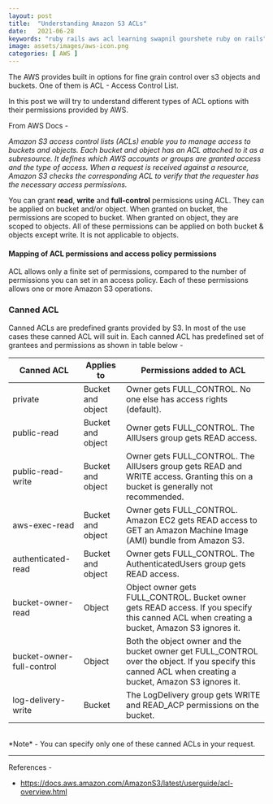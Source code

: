 ```yaml
---
layout: post
title:  "Understanding Amazon S3 ACLs"
date:   2021-06-28
keywords: "ruby rails aws acl learning swapnil gourshete ruby on rails"
image: assets/images/aws-icon.png
categories: [ AWS ]
---
```


The AWS provides built in options for fine grain control over s3 objects and buckets. One of them is ACL - Access Control List.

In this post we will try to understand different types of ACL options with their permissions provided by AWS.

From AWS Docs -

*Amazon S3 access control lists (ACLs) enable you to manage access to buckets and objects. Each bucket and object has an 
ACL attached to it as a subresource. It defines which AWS accounts or groups are granted access and the type of access. 
When a request is received against a resource, Amazon S3 checks the corresponding ACL to verify that the requester has 
the necessary access permissions.*

You can grant **read**, **write** and **full-control** permissions using ACL. They can be applied on bucket and/or object.
When granted on bucket, the permissions are scoped to bucket. When granted on object, they are scoped to objects. All of these
permissions can be applied on both bucket & objects except write. It is not applicable to objects.

<h4>Mapping of ACL permissions and access policy permissions</h4>

ACL allows only a finite set of permissions, compared to the number of permissions you can set in an access policy. Each
of these permissions allows one or more Amazon S3 operations.

<h3>Canned ACL</h3> 

Canned ACLs are predefined grants provided by S3. In most of the use cases these canned ACL will suit in. Each canned ACL
has predefined set of grantees and permissions as shown in table below -

| Canned ACL | Applies to | Permissions added to ACL |
| ----------- | ----------- | ----------- |
| private | Bucket and object | Owner gets FULL_CONTROL. No one else has access rights (default). |
| public-read	 | Bucket and object | Owner gets FULL_CONTROL. The AllUsers group gets READ access. |
| public-read-write | Bucket and object | Owner gets FULL_CONTROL. The AllUsers group gets READ and WRITE access. Granting this on a bucket is generally not recommended. |
| aws-exec-read | Bucket and object | Owner gets FULL_CONTROL. Amazon EC2 gets READ access to GET an Amazon Machine Image (AMI) bundle from Amazon S3. |
| authenticated-read | Bucket and object | Owner gets FULL_CONTROL. The AuthenticatedUsers group gets READ access. |
| bucket-owner-read | Object | Object owner gets FULL_CONTROL. Bucket owner gets READ access. If you specify this canned ACL when creating a bucket, Amazon S3 ignores it. |
| bucket-owner-full-control | Object | Both the object owner and the bucket owner get FULL_CONTROL over the object. If you specify this canned ACL when creating a bucket, Amazon S3 ignores it. |
| log-delivery-write | Bucket | The LogDelivery group gets WRITE and READ_ACP permissions on the bucket. |


<br>
*Note* - You can specify only one of these canned ACLs in your request.

---

References -

- <a href="https://docs.aws.amazon.com/AmazonS3/latest/userguide/acl-overview.html" target='_blank'>https://docs.aws.amazon.com/AmazonS3/latest/userguide/acl-overview.html</a>
